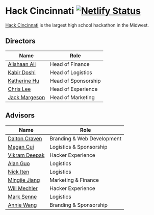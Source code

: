 # Hack Cincinnati [![Netlify Status](https://api.netlify.com/api/v1/badges/7346c0f6-7458-4e45-82da-0f924a4e9dc5/deploy-status)](https://app.netlify.com/sites/hack-cincinnati/deploys)

[Hack Cincinnati](https://hackcincinnati.io) is the largest high school hackathon in the Midwest.

## Directors

| Name                                                                | Role                |
| ------------------------------------------------------------------- | ------------------- |
| [Alishaan Ali](https://www.linkedin.com/in/alishaan-ali-645026152/) | Head of Finance     |
| [Kabir Doshi](https://www.linkedin.com/in/kabirdoshi/)              | Head of Logistics   |
| [Katherine Hu](https://www.linkedin.com/in/katherine-h-b35593161/)  | Head of Sponsorship |
| [Chris Lee](https://www.linkedin.com/in/chris-lee-28569259/)        | Head of Experience  |
| [Jack Margeson](https://www.linkedin.com/in/jack-margeson/)         | Head of Marketing   |

## Advisors

| Name                                                                   | Role                       |
| ---------------------------------------------------------------------- | -------------------------- |
| [Dalton Craven](https://www.linkedin.com/in/dalton-craven/)            | Branding & Web Development |
| [Megan Cui](https://www.linkedin.com/in/megancui/)                     | Logistics & Sponsorship    |
| [Vikram Deepak](https://www.linkedin.com/in/vikramdeepak/)             | Hacker Experience          |
| [Alan Guo](https://www.linkedin.com/in/alan-g-32997a13a/)              | Logistics                  |
| [Nick Iten](https://www.linkedin.com/in/paul-nicholas-iten-332967168/) | Logistics                  |
| [Mingjie Jiang](https://www.linkedin.com/in/itsmingjie/)               | Marketing & Finance        |
| [Will Mechler](https://www.linkedin.com/in/willmechler/)               | Hacker Experience          |
| [Mark Senne](https://www.linkedin.com/in/mark-senne-b45807138/)        | Logistics                  |
| [Annie Wang](https://www.linkedin.com/in/annie-d-wang/)                | Branding & Sponsorship     |
